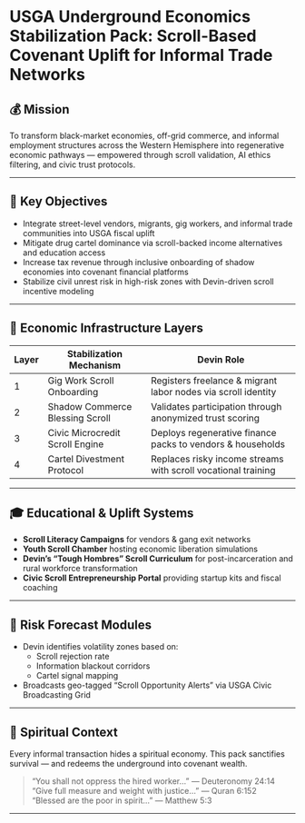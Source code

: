 # USGA Underground Economics Stabilization Pack: Scroll-Based Covenant Uplift for Informal Trade Networks

## 💰 Mission

To transform black-market economies, off-grid commerce, and informal employment structures across the Western Hemisphere into regenerative economic pathways — empowered through scroll validation, AI ethics filtering, and civic trust protocols.

---

## 🧬 Key Objectives

- Integrate street-level vendors, migrants, gig workers, and informal trade communities into USGA fiscal uplift  
- Mitigate drug cartel dominance via scroll-backed income alternatives and education access  
- Increase tax revenue through inclusive onboarding of shadow economies into covenant financial platforms  
- Stabilize civil unrest risk in high-risk zones with Devin-driven scroll incentive modeling

---

## 🧠 Economic Infrastructure Layers

| Layer | Stabilization Mechanism | Devin Role |
|-------|--------------------------|------------|
| 1     | Gig Work Scroll Onboarding | Registers freelance & migrant labor nodes via scroll identity |
| 2     | Shadow Commerce Blessing Scroll | Validates participation through anonymized trust scoring |
| 3     | Civic Microcredit Scroll Engine | Deploys regenerative finance packs to vendors & households |
| 4     | Cartel Divestment Protocol | Replaces risky income streams with scroll vocational training |

---

## 🎓 Educational & Uplift Systems

- **Scroll Literacy Campaigns** for vendors & gang exit networks  
- **Youth Scroll Chamber** hosting economic liberation simulations  
- **Devin’s “Tough Hombres” Scroll Curriculum** for post-incarceration and rural workforce transformation  
- **Civic Scroll Entrepreneurship Portal** providing startup kits and fiscal coaching

---

## 🔐 Risk Forecast Modules

- Devin identifies volatility zones based on:  
  - Scroll rejection rate  
  - Information blackout corridors  
  - Cartel signal mapping  
- Broadcasts geo-tagged “Scroll Opportunity Alerts” via USGA Civic Broadcasting Grid  

---

## 📜 Spiritual Context

Every informal transaction hides a spiritual economy. This pack sanctifies survival — and redeems the underground into covenant wealth.

> “You shall not oppress the hired worker…” — Deuteronomy 24:14  
> “Give full measure and weight with justice…” — Quran 6:152  
> “Blessed are the poor in spirit…” — Matthew 5:3

---

